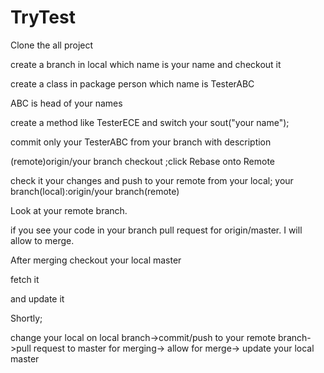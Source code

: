 # TryTest
Clone the all project

create a branch in local which name is your name and checkout it

create a class in package person which name is TesterABC

ABC is head of your names

create a method like TesterECE and switch your sout("your name");

commit only your TesterABC from your branch with description

(remote)origin/your branch checkout ;click Rebase onto Remote

check it your changes and push to your remote from your local; your branch(local):origin/your branch(remote)

Look at your remote branch.

if you see your code in your branch pull request for origin/master. I will allow to merge.

After merging checkout your local master

fetch it

and update it 

Shortly;

change your local on local branch->commit/push to your remote branch->pull request to master for merging-> allow for merge-> update your local master


